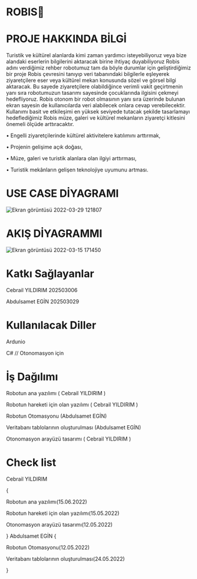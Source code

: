# ROBIS🤖

# PROJE HAKKINDA BİLGİ

Turistik ve kültürel alanlarda kimi zaman yardımcı isteyebiliyoruz veya bize alandaki eserlerin bilgilerini aktaracak birine ihtiyaç duyabiliyoruz Robis  adını verdiğimiz rehber robotumuz tam da böyle durumlar için geliştirdiğimiz bir proje Robis çevresini tanıyıp  veri tabanındaki bilgilerle eşleyerek ziyaretçilere eser veya kültürel mekan konusunda sözel ve görsel bilgi aktaracak. Bu sayede ziyaretçilere olabildiğince verimli vakit geçirtmenin yanı sıra robotumuzun tasarımı sayesinde çocuklarında ilgisini çekmeyi hedefliyoruz. Robis otonom bir robot olmasının yanı sıra üzerinde bulunan ekran sayesin de kullanıcılarda veri alabilecek onlara cevap verebilecektir. Kullanımı basit ve etkileşimi en yüksek seviyede tutacak şekilde tasarlamayı hedeflediğimiz Robis müze, galeri ve kültürel mekanların ziyaretçi kitlesini önemeli ölçüde arttıracaktır.  

•	Engelli ziyaretçilerinde kültürel aktivitelere katılımını arttırmak,

•	Projenin gelişime açık doğası, 

•	Müze, galeri ve turistik alanlara olan ilgiyi arttırması,

•	Turistik mekânların gelişen teknolojiye uyumunu artması. 

# USE CASE DİYAGRAMI

![Ekran görüntüsü 2022-03-29 121807](https://user-images.githubusercontent.com/100835954/160578548-74703fba-a240-47cd-b442-89f9994c380a.jpg)

# AKIŞ DİYAGRAMMI

![Ekran görüntüsü 2022-03-15 171450](https://user-images.githubusercontent.com/100835954/158406406-22519738-1b98-4db6-8ec8-d82dae450548.jpg)

# Katkı Sağlayanlar

Cebrail YILDIRIM 202503006

Abdulsamet EGİN 202503029

# Kullanılacak Diller
Ardunio

C# // Otonomasyon için


# İş Dağılımı 
 
Robotun ana yazılımı  ( Cebrail YILDIRIM )

Robotun hareketi için olan yazılımı ( Cebrail YILDIRIM )

Robotun Otomasyonu (Abdulsamet EGİN)

Veritabanı tablolarının oluşturulması (Abdulsamet EGİN)

Otonomasyon  arayüzü tasarımı ( Cebrail YILDIRIM )

# Check list

Cebrail YILDIRIM

{

Robotun ana yazılımı(15.06.2022)

Robotun hareketi için olan yazılımı(15.05.2022)

Otonomasyon  arayüzü tasarımı(12.05.2022)

}
Abdulsamet EGİN
{

Robotun Otomasyonu(12.05.2022)

Veritabanı tablolarının oluşturulması(24.05.2022)

  
}


